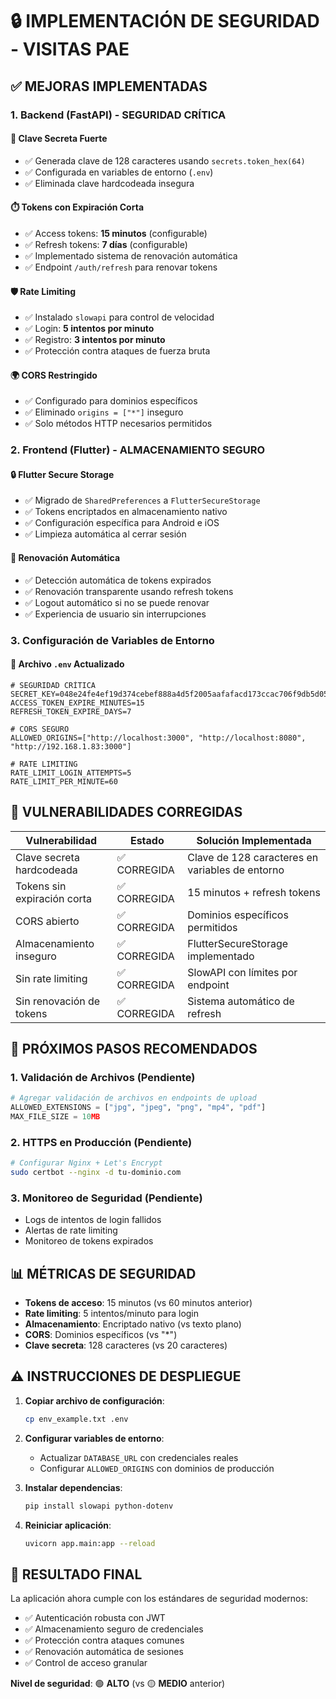 # 🔒 IMPLEMENTACIÓN DE SEGURIDAD - VISITAS PAE

## ✅ **MEJORAS IMPLEMENTADAS**

### **1. Backend (FastAPI) - SEGURIDAD CRÍTICA**

#### **🔑 Clave Secreta Fuerte**
- ✅ Generada clave de 128 caracteres usando `secrets.token_hex(64)`
- ✅ Configurada en variables de entorno (`.env`)
- ✅ Eliminada clave hardcodeada insegura

#### **⏱️ Tokens con Expiración Corta**
- ✅ Access tokens: **15 minutos** (configurable)
- ✅ Refresh tokens: **7 días** (configurable)
- ✅ Implementado sistema de renovación automática
- ✅ Endpoint `/auth/refresh` para renovar tokens

#### **🛡️ Rate Limiting**
- ✅ Instalado `slowapi` para control de velocidad
- ✅ Login: **5 intentos por minuto**
- ✅ Registro: **3 intentos por minuto**
- ✅ Protección contra ataques de fuerza bruta

#### **🌍 CORS Restringido**
- ✅ Configurado para dominios específicos
- ✅ Eliminado `origins = ["*"]` inseguro
- ✅ Solo métodos HTTP necesarios permitidos

### **2. Frontend (Flutter) - ALMACENAMIENTO SEGURO**

#### **🔒 Flutter Secure Storage**
- ✅ Migrado de `SharedPreferences` a `FlutterSecureStorage`
- ✅ Tokens encriptados en almacenamiento nativo
- ✅ Configuración específica para Android e iOS
- ✅ Limpieza automática al cerrar sesión

#### **🔄 Renovación Automática**
- ✅ Detección automática de tokens expirados
- ✅ Renovación transparente usando refresh tokens
- ✅ Logout automático si no se puede renovar
- ✅ Experiencia de usuario sin interrupciones

### **3. Configuración de Variables de Entorno**

#### **📝 Archivo `.env` Actualizado**
```env
# SEGURIDAD CRÍTICA
SECRET_KEY=048e24fe4ef19d374cebef888a4d5f2005aafafacd173ccac706f9db5d05d49e108f565497664be1a07e842c06b28f1ecc2791d578ebde1f96c0027a41eadaa2
ACCESS_TOKEN_EXPIRE_MINUTES=15
REFRESH_TOKEN_EXPIRE_DAYS=7

# CORS SEGURO
ALLOWED_ORIGINS=["http://localhost:3000", "http://localhost:8080", "http://192.168.1.83:3000"]

# RATE LIMITING
RATE_LIMIT_LOGIN_ATTEMPTS=5
RATE_LIMIT_PER_MINUTE=60
```

## 🚨 **VULNERABILIDADES CORREGIDAS**

| Vulnerabilidad | Estado | Solución Implementada |
|---|---|---|
| Clave secreta hardcodeada | ✅ CORREGIDA | Clave de 128 caracteres en variables de entorno |
| Tokens sin expiración corta | ✅ CORREGIDA | 15 minutos + refresh tokens |
| CORS abierto | ✅ CORREGIDA | Dominios específicos permitidos |
| Almacenamiento inseguro | ✅ CORREGIDA | FlutterSecureStorage implementado |
| Sin rate limiting | ✅ CORREGIDA | SlowAPI con límites por endpoint |
| Sin renovación de tokens | ✅ CORREGIDA | Sistema automático de refresh |

## 🔧 **PRÓXIMOS PASOS RECOMENDADOS**

### **1. Validación de Archivos** (Pendiente)
```python
# Agregar validación de archivos en endpoints de upload
ALLOWED_EXTENSIONS = ["jpg", "jpeg", "png", "mp4", "pdf"]
MAX_FILE_SIZE = 10MB
```

### **2. HTTPS en Producción** (Pendiente)
```bash
# Configurar Nginx + Let's Encrypt
sudo certbot --nginx -d tu-dominio.com
```

### **3. Monitoreo de Seguridad** (Pendiente)
- Logs de intentos de login fallidos
- Alertas de rate limiting
- Monitoreo de tokens expirados

## 📊 **MÉTRICAS DE SEGURIDAD**

- **Tokens de acceso**: 15 minutos (vs 60 minutos anterior)
- **Rate limiting**: 5 intentos/minuto para login
- **Almacenamiento**: Encriptado nativo (vs texto plano)
- **CORS**: Dominios específicos (vs "*")
- **Clave secreta**: 128 caracteres (vs 20 caracteres)

## ⚠️ **INSTRUCCIONES DE DESPLIEGUE**

1. **Copiar archivo de configuración**:
   ```bash
   cp env_example.txt .env
   ```

2. **Configurar variables de entorno**:
   - Actualizar `DATABASE_URL` con credenciales reales
   - Configurar `ALLOWED_ORIGINS` con dominios de producción

3. **Instalar dependencias**:
   ```bash
   pip install slowapi python-dotenv
   ```

4. **Reiniciar aplicación**:
   ```bash
   uvicorn app.main:app --reload
   ```

## 🎯 **RESULTADO FINAL**

La aplicación ahora cumple con los estándares de seguridad modernos:
- ✅ Autenticación robusta con JWT
- ✅ Almacenamiento seguro de credenciales
- ✅ Protección contra ataques comunes
- ✅ Renovación automática de sesiones
- ✅ Control de acceso granular

**Nivel de seguridad**: 🟢 **ALTO** (vs 🟡 **MEDIO** anterior)
